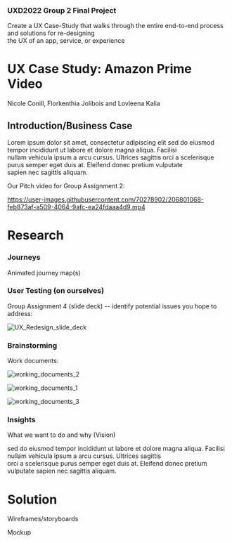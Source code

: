 ### UXD2022 Group 2 Final Project      
Create a UX Case-Study that walks through the entire end-to-end process and solutions for re-designing      
the UX of an app, service, or experience


# UX Case Study: Amazon Prime Video
Nicole Conill, Florkenthia Jolibois and Lovleena Kalia 

## Introduction/Business Case
Lorem ipsum dolor sit amet, consectetur adipiscing elit sed do eiusmod tempor incididunt ut labore et dolore magna aliqua. Facilisi          
nullam vehicula ipsum a arcu cursus. Ultrices sagittis orci a scelerisque purus semper eget duis at. Eleifend donec pretium vulputate           
sapien nec sagittis aliquam. 

Our Pitch video for Group Assignment 2:

https://user-images.githubusercontent.com/70278902/206801068-feb873af-a509-4064-9afc-ea24fdaaa4d9.mp4



# Research

### Journeys
Animated journey map(s)

### User Testing (on ourselves)
Group Assignment 4 (slide deck) -- identify potential issues you hope to address:

![UX_Redesign_slide_deck](https://user-images.githubusercontent.com/70278902/206825327-11323643-8fc2-42e1-b8ba-0daecbfb64ee.png)

### Brainstorming
Work documents:

![working_documents_2](https://user-images.githubusercontent.com/70278902/206817889-f51a27a9-f03f-4ec0-8836-d694510e8ca8.png)

![working_documents_1](https://user-images.githubusercontent.com/70278902/206812630-3e6433a8-3398-46b6-a795-f2db6ad18ce8.png)

![working_documents_3](https://user-images.githubusercontent.com/70278902/206822987-4c9bb0a6-0df6-4f89-98d3-c7147ca5f9d8.png)

### Insights
What we want to do and why (Vision)

sed do eiusmod tempor incididunt ut labore et dolore magna aliqua. Facilisi nullam vehicula ipsum a arcu cursus. Ultrices sagittis          
orci a scelerisque purus semper eget duis at. Eleifend donec pretium vulputate sapien nec sagittis aliquam. 

# Solution

Wireframes/storyboards

Mockup

